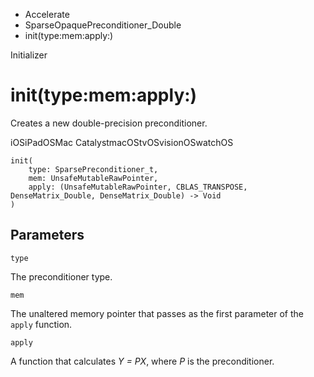 

- Accelerate
- SparseOpaquePreconditioner_Double
-  init(type:mem:apply:) 

Initializer

# init(type:mem:apply:)

Creates a new double-precision preconditioner.

iOSiPadOSMac CatalystmacOStvOSvisionOSwatchOS

``` source
init(
    type: SparsePreconditioner_t,
    mem: UnsafeMutableRawPointer,
    apply: (UnsafeMutableRawPointer, CBLAS_TRANSPOSE, DenseMatrix_Double, DenseMatrix_Double) -> Void
)
```

## Parameters 

`type`  

The preconditioner type.

`mem`  

The unaltered memory pointer that passes as the first parameter of the `apply` function.

`apply`  

A function that calculates *Y = PX*, where *P* is the preconditioner.

